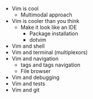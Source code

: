  * Vim is cool
    * Multimodal approach
 * Vim is cooler than you think 
    * Make it look like an IDE
        * Package installation
        * dotvim
 * Vim and shell
 * Vim and terminal (multiplexors)
 * Vim and navigation
    * tags and tags navigation
    * File browser
 * Vim and debugging
 * Vim and tests
 * Vim and git 
